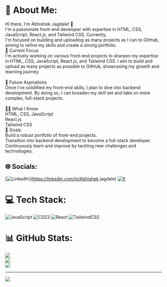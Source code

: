 # 💫 About Me:
Hi there, I'm Abhishek Jagdale! 👋<br>I'm a passionate front-end developer with expertise in HTML, CSS, JavaScript, React.js, and Tailwind CSS. Currently,<br>I'm focused on building and uploading as many projects as I can to GitHub, aiming to refine my skills and create a strong portfolio.<br>🔭 Current Focus<br>I'm actively working on various front-end projects to sharpen my expertise in HTML, CSS, JavaScript, React.js, and Tailwind CSS. I aim to build and upload as many projects as possible to GitHub, showcasing my growth and learning journey.<br><br>🌱 Future Aspirations<br>Once I've solidified my front-end skills, I plan to dive into backend development. By doing so, I can broaden my skill set and take on more complex, full-stack projects.<br><br>👨‍💻 What I Know<br>HTML, CSS, JavaScript<br>React.js<br>Tailwind CSS<br>🚀 Goals<br>Build a robust portfolio of front-end projects.<br>Transition into backend development to become a full-stack developer.<br>Continuously learn and improve by tackling new challenges and technologies.<br>


## 🌐 Socials:
[![LinkedIn](https://img.shields.io/badge/LinkedIn-%230077B5.svg?logo=linkedin&logoColor=white)](https://linkedin.com/in/Abhishek jagdale) [![X](https://img.shields.io/badge/X-black.svg?logo=X&logoColor=white)](https://x.com/https://x.com/Abhishekcoder) 

# 💻 Tech Stack:
![JavaScript](https://img.shields.io/badge/javascript-%23323330.svg?style=for-the-badge&logo=javascript&logoColor=%23F7DF1E) ![CSS3](https://img.shields.io/badge/css3-%231572B6.svg?style=for-the-badge&logo=css3&logoColor=white) ![React](https://img.shields.io/badge/react-%2320232a.svg?style=for-the-badge&logo=react&logoColor=%2361DAFB) ![TailwindCSS](https://img.shields.io/badge/tailwindcss-%2338B2AC.svg?style=for-the-badge&logo=tailwind-css&logoColor=white)
# 📊 GitHub Stats:
![](https://github-readme-stats.vercel.app/api?username=Abhishek-jagdale&theme=dark&hide_border=false&include_all_commits=false&count_private=false)<br/>
![](https://github-readme-streak-stats.herokuapp.com/?user=Abhishek-jagdale&theme=dark&hide_border=false)<br/>
![](https://github-readme-stats.vercel.app/api/top-langs/?username=Abhishek-jagdale&theme=dark&hide_border=false&include_all_commits=false&count_private=false&layout=compact)

---
[![](https://visitcount.itsvg.in/api?id=Abhishek-jagdale&icon=0&color=0)](https://visitcount.itsvg.in)

<!-- Proudly created with GPRM ( https://gprm.itsvg.in ) -->
